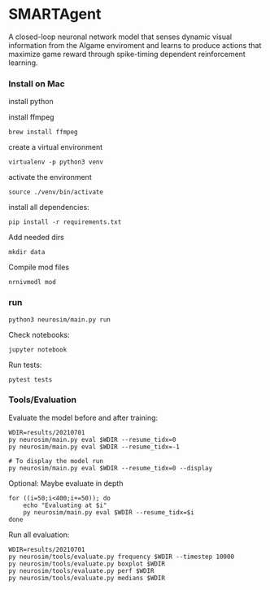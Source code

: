 # SMARTAgent
A closed-loop neuronal network model that senses dynamic visual information from the AIgame enviroment and learns to produce actions that maximize game reward through spike-timing dependent reinforcement learning.

### Install on Mac

install python

install ffmpeg

    brew install ffmpeg

create a virtual environment

    virtualenv -p python3 venv

activate the environment

    source ./venv/bin/activate

install all dependencies:

    pip install -r requirements.txt

Add needed dirs

    mkdir data

Compile mod files

    nrnivmodl mod

### run

    python3 neurosim/main.py run

Check notebooks:

    jupyter notebook

Run tests:

    pytest tests

### Tools/Evaluation

Evaluate the model before and after training:
    
    WDIR=results/20210701
    py neurosim/main.py eval $WDIR --resume_tidx=0
    py neurosim/main.py eval $WDIR --resume_tidx=-1

    # To display the model run
    py neurosim/main.py eval $WDIR --resume_tidx=0 --display

Optional: Maybe evaluate in depth

    for ((i=50;i<400;i+=50)); do
        echo "Evaluating at $i"
        py neurosim/main.py eval $WDIR --resume_tidx=$i
    done

Run all evaluation:

    WDIR=results/20210701
    py neurosim/tools/evaluate.py frequency $WDIR --timestep 10000
    py neurosim/tools/evaluate.py boxplot $WDIR
    py neurosim/tools/evaluate.py perf $WDIR
    py neurosim/tools/evaluate.py medians $WDIR
